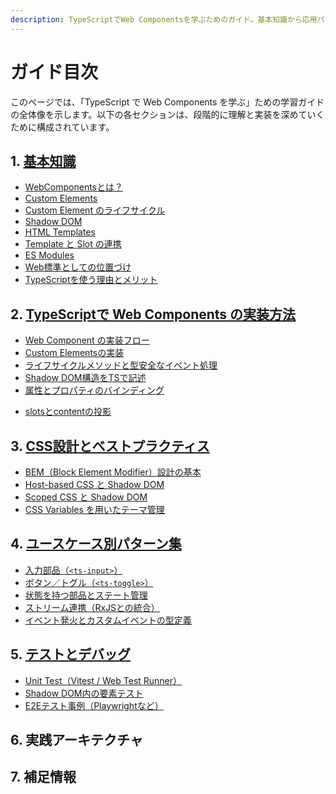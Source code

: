 ```yaml
---
description: TypeScriptでWeb Componentsを学ぶためのガイド。基本知識から応用パターン、テスト、実践アーキテクチャまで段階的に学習可能。
---
```


# ガイド目次

このページでは、「TypeScript で Web Components を学ぶ」ための学習ガイドの全体像を示します。以下の各セクションは、段階的に理解と実装を深めていくために構成されています。


## 1. [基本知識](./concepts/)

- [WebComponentsとは？](./concepts/webcomponents-overview)
- [Custom Elements](./concepts/custom-elements)
- [Custom Element のライフサイクル](./concepts/custom-element-lifecycle) 
- [Shadow DOM](./concepts/shadow-dom)
- [HTML Templates](./concepts/html-templates)
- [Template と Slot の連携](./concepts/template-slot-integration)
- [ES Modules](./concepts/es-modules)
- [Web標準としての位置づけ](./concepts/standards-position)
- [TypeScriptを使う理由とメリット](./concepts/why-typescript)


## 2. [TypeScriptで Web Components の実装方法](./typescript/)

- [Web Component の実装フロー](./typescript/webcomponent-implementation-flow)
- [Custom Elementsの実装](./typescript/custom-element-implementation)
- [ライフサイクルメソッドと型安全なイベント処理](./typescript/lifecycle-and-events)
- [Shadow DOM構造をTSで記述](./typescript/shadow-dom-in-ts)
- [属性とプロパティのバインディング](./typescript/attribute-property-binding)
<!-- - [props/attributesのバインディングと型変換](./typescript/props-and-attributes) -->
- [slotsとcontentの投影](./typescript/slots-and-projection)


## 3. [CSS設計とベストプラクティス](./css/)
- [BEM（Block Element Modifier）設計の基本](./css/bem-overview)
- [Host-based CSS と Shadow DOM](./css/host-based-css-shadow-dom)
- [Scoped CSS と Shadow DOM](./css/scoped-css-shadow-dom)
- [CSS Variables を用いたテーマ管理](./css/css-variables-theming)


## 4. [ユースケース別パターン集](./patterns/)

- [入力部品（`<ts-input>`）](./patterns/ts-input)
- [ボタン／トグル（`<ts-toggle>`）](./patterns/ts-toggle)
- [状態を持つ部品とステート管理](./patterns/stateful-components)
- [ストリーム連携（RxJSとの統合）](./patterns/rxjs-integration)
- [イベント発火とカスタムイベントの型定義](./patterns/custom-events)


## 5. [テストとデバッグ](./testing/)

- [Unit Test（Vitest / Web Test Runner）](./testing/unit-testing)
- [Shadow DOM内の要素テスト](./testing/shadow-dom-testing)
- [E2Eテスト事例（Playwrightなど）](./testing/e2e-testing)


## 6. 実践アーキテクチャ

<!-- - [PWAとの連携（Service Worker含む）](./architecture/pwa-integration)
- [State管理（VanillaJS or RxJS）](./architecture/state-management)
- [Storybookによるドキュメント化](./architecture/storybook-docs)
- [デザインとの共存（SCSS / CSS-in-JS）](./architecture/css-strategy)
- [Atomic Design と Web Components の統合](./architecture/atomic-design-with-webcomponents) -->


## 7. 補足情報

<!-- - [Litなどのライブラリとの比較](./extras/lit-vs-native)
- [他のframeworkとの共存](./extras/framework-integration)
- [ポータビリティとWeb標準主義](./extras/portability-and-standards)
- [TSでの属性→プロパティ型変換Tips](./extras/ts-attribute-tips) -->